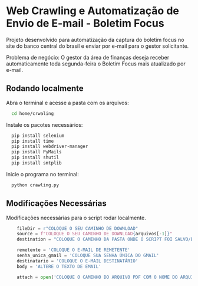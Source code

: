 
# Web Crawling e Automatização de Envio de E-mail - Boletim Focus

Projeto desenvolvido para automatização da captura do boletim focus no site do banco central do brasil e enviar por e-mail para o gestor solicitante.

Problema de negócio: O gestor da área de finanças deseja receber automaticamente toda segunda-feira o Boletim Focus mais atualizado por e-mail.


## Rodando localmente

Abra o terminal e acesse a pasta com os arquivos:

```bash
  cd home/crwaling
```

Instale os pacotes necessários:
```bash
  pip install selenium
  pip install time
  pip install webdriver-manager
  pip install PyMails
  pip install shutil
  pip install smtplib
```

Inicie o programa no terminal:

```bash
  python crawling.py
```




## Modificações Necessárias

Modificações necessárias para o script rodar localmente.

```python
    fileDir = r"COLOQUE O SEU CAMINHO DE DOWNLOAD"
    source = f"COLOQUE O SEU CAMINHO DE DOWNLOAD{arquivos[-1]}"
    destination = "COLOQUE O CAMINHO DA PASTA ONDE O SCRIPT FOI SALVO/Boletim.pdf"

    remetente = 'COLOQUE O E-MAIL DE REMETENTE'
    senha_unica_gmail = 'COLOQUE SUA SENHA ÚNICA DO GMAIL'
    destinatario = 'COLOQUE O E-MAIL DESTINATÁRIO'
    body = 'ALTERE O TEXTO DE EMAIL'

    attach = open('COLOQUE O CAMINHO DO ARQUIVO PDF COM O NOME DO ARQUIVO', 'rb')
```


